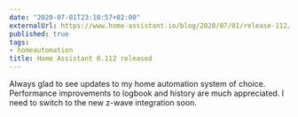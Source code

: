 ```yaml
---
date: "2020-07-01T23:10:57+02:00"
externalUrl: https://www.home-assistant.io/blog/2020/07/01/release-112/
published: true
tags:
- homeautomation
title: Home Assistant 0.112 released
---
```

Always glad to see updates to my home automation system of choice.
Performance improvements to logbook and history are much appreciated. I need to switch to the new z-wave integration soon. 


